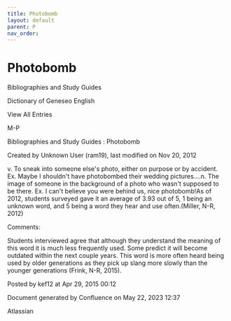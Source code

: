 ```yaml
---
title: Photobomb
layout: default
parent: P
nav_order:
---
```


# Photobomb

Bibliographies and Study Guides

Dictionary of Geneseo English

View All Entries

M-P

Bibliographies and Study Guides : Photobomb

Created by  Unknown User (ram19), last modified on Nov 20, 2012

v. To sneak into someone else's photo, either on purpose or by accident. Ex. Maybe I shouldn't have photobombed their wedding pictures....n. The image of someone in the background of a photo who wasn't supposed to be there. Ex. I can't believe you were behind us, nice photobomb!As of 2012, students surveyed gave it an average of 3.93 out of 5, 1 being an unknown word, and 5 being a word they hear and use often.(Miller, N-R, 2012)

Comments:

Students interviewed agree that although they understand the meaning of this word it is much less frequently used. Some predict it will become outdated within the next couple years. This word is more often heard being used by older generations as they pick up slang more slowly than the younger generations (Frink, N-R, 2015).

Posted by kef12 at Apr 29, 2015 00:12

Document generated by Confluence on May 22, 2023 12:37

Atlassian
